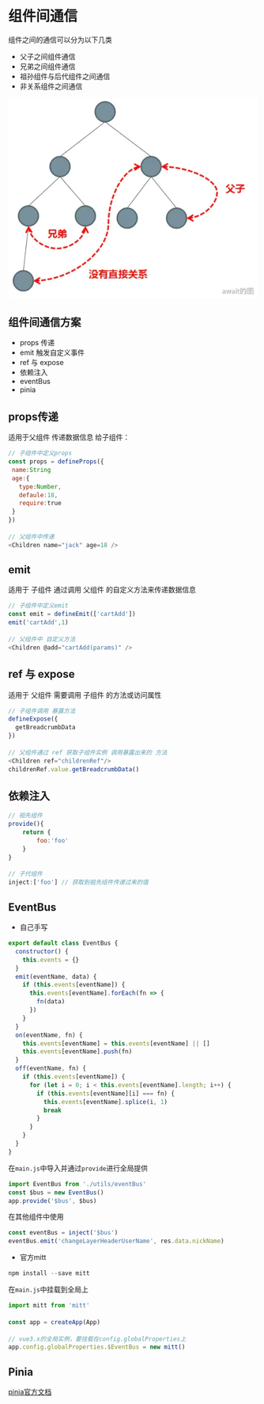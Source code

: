# 组件间通信

组件之间的通信可以分为以下几类
- 父子之间组件通信
- 兄弟之间组件通信
- 祖孙组件与后代组件之间通信
- 非关系组件之间通信

![image](./assets/node-tree.png)

## 组件间通信方案
- props 传递
- emit 触发自定义事件
- ref 与 expose
- 依赖注入
- eventBus
- pinia

## props传递
适用于父组件 传递数据信息 给子组件：
```js
// 子组件中定义props
const props = defineProps({  
 name:String
 age:{    
   type:Number,  
   defaule:18,    
   require:true 
 }  
})  

// 父组件中传递
<Children name="jack" age=18 />
```

## emit
适用于 子组件 通过调用 父组件 的自定义方法来传递数据信息
```js
// 子组件中定义emit
const emit = defineEmit(['cartAdd'])
emit('cartAdd',1)

// 父组件中 自定义方法
<Children @add="cartAdd(params)" />  
```

## ref 与 expose
适用于 父组件 需要调用 子组件 的方法或访问属性
```js
// 子组件调用 暴露方法
defineExpose({
  getBreadcrumbData
})

// 父组件通过 ref 获取子组件实例 调用暴露出来的 方法
<Children ref="childrenRef"/>
childrenRef.value.getBreadcrumbData()
```

## 依赖注入
```js
// 祖先组件
provide(){  
    return {  
        foo:'foo'  
    }  
}  

// 子代组件
inject:['foo'] // 获取到祖先组件传递过来的值  
```

## EventBus
- 自己手写
```js
export default class EventBus {
  constructor() {
    this.events = {}
  }
  emit(eventName, data) {
    if (this.events[eventName]) {
      this.events[eventName].forEach(fn => {
        fn(data)
      })
    }
  }
  on(eventName, fn) {
    this.events[eventName] = this.events[eventName] || []
    this.events[eventName].push(fn)
  }
  off(eventName, fn) {
    if (this.events[eventName]) {
      for (let i = 0; i < this.events[eventName].length; i++) {
        if (this.events[eventName][i] === fn) {
          this.events[eventName].splice(i, 1)
          break
        }
      }
    }
  }
}

```
在`main.js`中导入并通过`provide`进行全局提供
```js
import EventBus from './utils/eventBus'
const $bus = new EventBus()
app.provide('$bus', $bus)
```
在其他组件中使用
```js
const eventBus = inject('$bus')
eventBus.emit('changeLayerHeaderUserName', res.data.nickName)
```

- 官方mitt
```js
npm install --save mitt
```
在`main.js`中挂载到全局上
```js
import mitt from 'mitt'

const app = createApp(App)

// vue3.x的全局实例，要挂载在config.globalProperties上
app.config.globalProperties.$EventBus = new mitt()
```

## Pinia
[pinia官方文档](https://pinia.web3doc.top/)